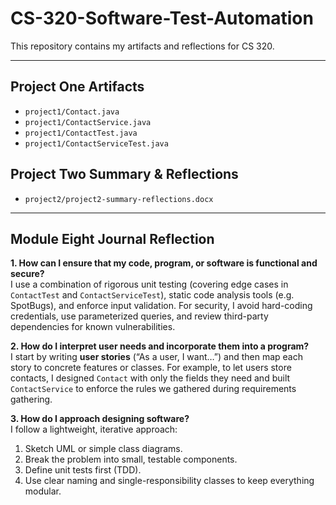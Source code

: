 # CS-320-Software-Test-Automation

This repository contains my artifacts and reflections for CS 320.

---

## Project One Artifacts

- `project1/Contact.java`  
- `project1/ContactService.java`  
- `project1/ContactTest.java`  
- `project1/ContactServiceTest.java`  

## Project Two Summary & Reflections

- `project2/project2-summary-reflections.docx`

---

## Module Eight Journal Reflection

**1. How can I ensure that my code, program, or software is functional and secure?**  
I use a combination of rigorous unit testing (covering edge cases in `ContactTest` and `ContactServiceTest`), static code analysis tools (e.g. SpotBugs), and enforce input validation. For security, I avoid hard-coding credentials, use parameterized queries, and review third-party dependencies for known vulnerabilities.

**2. How do I interpret user needs and incorporate them into a program?**  
I start by writing **user stories** (“As a user, I want…”) and then map each story to concrete features or classes. For example, to let users store contacts, I designed `Contact` with only the fields they need and built `ContactService` to enforce the rules we gathered during requirements gathering.

**3. How do I approach designing software?**  
I follow a lightweight, iterative approach:  
1. Sketch UML or simple class diagrams.  
2. Break the problem into small, testable components.  
3. Define unit tests first (TDD).  
4. Use clear naming and single-responsibility classes to keep everything modular.
